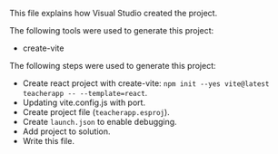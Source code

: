 This file explains how Visual Studio created the project.

The following tools were used to generate this project:
- create-vite

The following steps were used to generate this project:
- Create react project with create-vite: `npm init --yes vite@latest teacherapp -- --template=react`.
- Updating vite.config.js with port.
- Create project file (`teacherapp.esproj`).
- Create `launch.json` to enable debugging.
- Add project to solution.
- Write this file.
